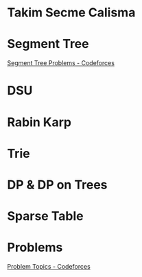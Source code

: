 # Takim Secme Calisma

# Segment Tree

[Segment Tree Problems - Codeforces](https://codeforces.com/blog/entry/71925)

# DSU

# Rabin Karp

# Trie

# DP & DP on Trees

# Sparse Table

# Problems

[Problem Topics - Codeforces](https://codeforces.com/blog/entry/55274)